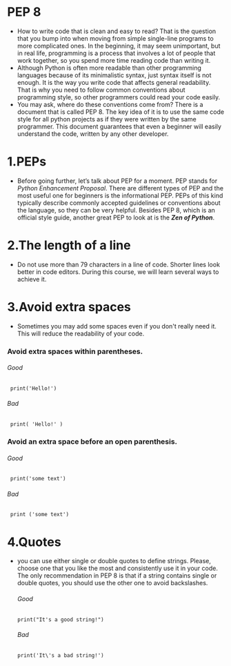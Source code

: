 # PEP 8
 - How to write code that is clean and easy to read? That is the question that you bump into when moving from simple single-line programs to more 
complicated ones. In the beginning, it may seem unimportant, but in real life, programming is a process that involves a lot of people that work together, so you 
spend more time reading code than writing it.
 - Although Python is often more readable than other programming languages because of its minimalistic syntax, just syntax itself is not enough. 
It is the way you write code that affects general readability. That is why you need to follow common conventions about
programming style, so other programmers could read your code easily.
 - You may ask, where do these conventions come from? There is a document that is called PEP 8. The key idea of it is to use the same code
style for all python projects as if they were written by the same programmer. This document guarantees that even a beginner will easily understand the code, written
by any other developer.
# 1.PEPs
 - Before going further, let’s talk about PEP for a moment. PEP stands for *Python Enhancement Proposal*. There are different types of PEP and the most useful one for beginners is the informational PEP. PEPs of this kind typically describe commonly accepted guidelines or conventions about the language, so they can be very helpful. Besides PEP 8, which is an official style guide, another great PEP to look at is the ***Zen of Python***.
# 2.The length of a line
  - Do not use more than 79 characters in a line of code. Shorter lines look better in code editors. During this course, we will learn several ways to achieve it.
# 3.Avoid extra spaces
   - Sometimes you may add some spaces even if you don't really need it. This will reduce the readability of your code.
### Avoid extra spaces within parentheses.
   
   ###### Good
     print('Hello!')
   ###### Bad 
     print( 'Hello!' )
### Avoid an extra space before an open parenthesis.
   ###### Good
     print('some text')
   ###### Bad 
     print ('some text')
# 4.Quotes
 - you can use either single or double quotes to define strings. Please, choose one that you like the most and consistently use it in your code. The only recommendation in PEP 8 is that if a string contains single or double quotes, you should use the other one to avoid backslashes.
    ###### Good
       print("It's a good string!")
    ###### Bad
       print('It\'s a bad string!')
